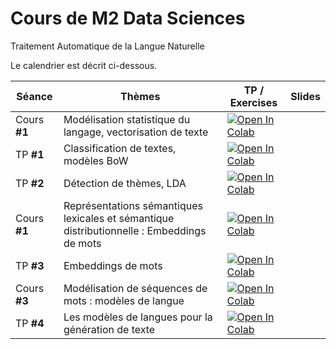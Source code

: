 # Cours de M2 Data Sciences

Traitement Automatique de la Langue Naturelle

Le calendrier est décrit ci-dessous.

| Séance | Thèmes | TP / Exercises | Slides |
|---|---|---|---| 
| Cours **#1** | Modélisation statistique du langage, vectorisation de texte | [![Open In Colab](https://colab.research.google.com/assets/colab-badge.svg)](https://colab.research.google.com/github/googlecolab/colabtools/blob/master/notebooks/colab-github-demo.ipynb) | <a href="https://www.qries.com/"> <img src=https://www.svgrepo.com/show/255820/ppt.svg width="15" height="15"></a> |
| TP **#1** | Classification de textes, modèles BoW | [![Open In Colab](https://colab.research.google.com/assets/colab-badge.svg)](https://colab.research.google.com/github/googlecolab/colabtools/blob/master/notebooks/colab-github-demo.ipynb)  | <a href="https://www.qries.com/"> <img src=https://www.svgrepo.com/show/255820/ppt.svg width="15" height="15"></a> |
| TP **#2** | Détection de thèmes, LDA | [![Open In Colab](https://colab.research.google.com/assets/colab-badge.svg)](https://colab.research.google.com/github/googlecolab/colabtools/blob/master/notebooks/colab-github-demo.ipynb)  | <a href="https://www.qries.com/"> <img src=https://www.svgrepo.com/show/255820/ppt.svg width="15" height="15"></a> |
| Cours **#1** | Représentations sémantiques lexicales et sémantique distributionnelle : Embeddings de mots | [![Open In Colab](https://colab.research.google.com/assets/colab-badge.svg)](https://colab.research.google.com/github/googlecolab/colabtools/blob/master/notebooks/colab-github-demo.ipynb)  | <a href="https://www.qries.com/"> <img src=https://www.svgrepo.com/show/255820/ppt.svg width="15" height="15"></a> |
| TP **#3** | Embeddings de mots | [![Open In Colab](https://colab.research.google.com/assets/colab-badge.svg)](https://colab.research.google.com/github/googlecolab/colabtools/blob/master/notebooks/colab-github-demo.ipynb)  | <a href="https://www.qries.com/"> <img src=https://www.svgrepo.com/show/255820/ppt.svg width="15" height="15"></a> |
| Cours **#3** | Modélisation de séquences de mots : modèles de langue | [![Open In Colab](https://colab.research.google.com/assets/colab-badge.svg)](https://colab.research.google.com/github/googlecolab/colabtools/blob/master/notebooks/colab-github-demo.ipynb)  | <a href="https://www.qries.com/"> <img src=https://www.svgrepo.com/show/255820/ppt.svg width="15" height="15"></a> |
| TP **#4** | Les modèles de langues pour la génération de texte | [![Open In Colab](https://colab.research.google.com/assets/colab-badge.svg)](https://colab.research.google.com/github/googlecolab/colabtools/blob/master/notebooks/colab-github-demo.ipynb)  | <a href="https://www.qries.com/"> <img src=https://www.svgrepo.com/show/255820/ppt.svg width="15" height="15"></a> |
